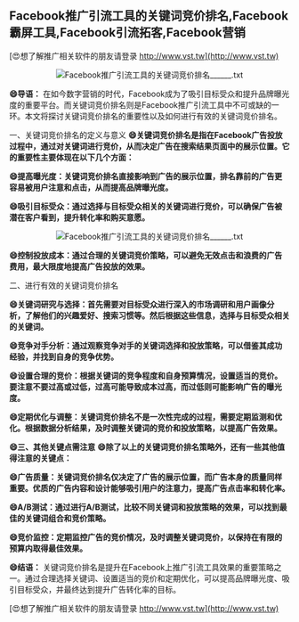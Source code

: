 ## **Facebook推广引流工具的关键词竞价排名,Facebook霸屏工具,Facebook引流拓客,Facebook营销**

[😍想了解推广相关软件的朋友请登录 http://www.vst.tw](http://www.vst.tw)

 <center><img src="https://vst.tw/MP4/tuiguang/png/8.png" alt="Facebook推广引流工具的关键词竞价排名______.txt"></center>

**😄导语：**
在如今数字营销的时代，Facebook成为了吸引目标受众和提升品牌曝光度的重要平台。而关键词竞价排名则是Facebook推广引流工具中不可或缺的一环。本文将探讨关键词竞价排名的重要性以及如何进行有效的关键词竞价排名。

一、关键词竞价排名的定义与意义
**😄关键词竞价排名是指在Facebook广告投放过程中，通过对关键词进行竞价，从而决定广告在搜索结果页面中的展示位置。它的重要性主要体现在以下几个方面：**

**😄提高曝光度：关键词竞价排名直接影响到广告的展示位置，排名靠前的广告更容易被用户注意和点击，从而提高品牌曝光度。**

**😄吸引目标受众：通过选择与目标受众相关的关键词进行竞价，可以确保广告被潜在客户看到，提升转化率和购买意愿。**

 <center><img src="https://vst.tw/MP4/tuiguang/png/4.png" alt="Facebook推广引流工具的关键词竞价排名______.txt"></center>

**😄控制投放成本：通过合理的关键词竞价策略，可以避免无效点击和浪费的广告费用，最大限度地提高广告投放的效果。**

二、进行有效的关键词竞价排名

**😄关键词研究与选择：首先需要对目标受众进行深入的市场调研和用户画像分析，了解他们的兴趣爱好、搜索习惯等。然后根据这些信息，选择与目标受众相关的关键词。**

**😄竞争对手分析：通过观察竞争对手的关键词选择和投放策略，可以借鉴其成功经验，并找到自身的竞争优势。**

**😄设置合理的竞价：根据关键词的竞争程度和自身预算情况，设置适当的竞价。要注意不要过高或过低，过高可能导致成本过高，而过低则可能影响广告的曝光度。**

**😄定期优化与调整：关键词竞价排名不是一次性完成的过程，需要定期监测和优化。根据数据分析结果，及时调整关键词的竞价和投放策略，以提高广告效果。**

**😄三、其他关键点需注意**
**😄除了以上的关键词竞价排名策略外，还有一些其他值得注意的关键点：**

**😄广告质量：关键词竞价排名仅决定了广告的展示位置，而广告本身的质量同样重要。优质的广告内容和设计能够吸引用户的注意力，提高广告点击率和转化率。**

**😄A/B测试：通过进行A/B测试，比较不同关键词和投放策略的效果，可以找到最佳的关键词组合和竞价策略。**

**😄竞价监控：定期监控广告的竞价情况，及时调整关键词竞价，以保持在有限的预算内取得最佳效果。**

**😄结语：**
关键词竞价排名是提升在Facebook上推广引流工具效果的重要策略之一。通过合理选择关键词、设置适当的竞价和定期优化，可以提高品牌曝光度、吸引目标受众，并最终达到提升广告转化率的目标。

[😍想了解推广相关软件的朋友请登录 http://www.vst.tw](http://www.vst.tw)



